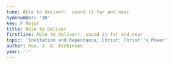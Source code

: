 ```yaml
---
tune: Able to deliver!  sound it far and near
hymnnumber: '30'
key: F Major
title: Able to Deliver
firstline: Able to deliver!  sound it far and near
topic: 'Invitation and Repentance; Christ: Christ''s Power'
author: Rev. J. B. Atchinson
year: '-'
---
```

